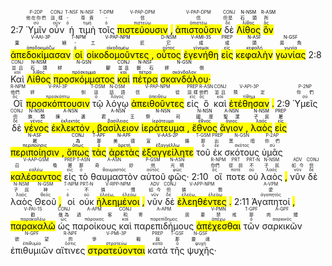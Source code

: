 2:7  <RUBY><ruby><ruby>Ὑμῖν<rt>σύ</rt></ruby><rt>他在你們</rt></ruby><rt>P-2DP</rt></RUBY>  <RUBY><ruby><ruby>οὖν<rt>οὖν</rt></ruby><rt>這樣</rt></ruby><rt>CONJ</rt></RUBY>  <RUBY><ruby><ruby>ἡ<rt>ὁ</rt></ruby><rt>-</rt></ruby><rt>T-NSF</rt></RUBY>  <RUBY><ruby><ruby>τιμὴ<rt>τιμή</rt></ruby><rt>尊貴</rt></ruby><rt>N-NSF</rt></RUBY>  <RUBY><ruby><ruby>τοῖς<rt>ὁ</rt></ruby><rt>-</rt></ruby><rt>T-DPM</rt></RUBY>  <RUBY><ruby><ruby><mark class='ptc'>πιστεύουσιν</mark><rt>πιστεύω</rt></ruby><rt>信</rt></ruby><rt>V-PAP-DPM</rt></RUBY> <mark class='punctuation'>,</mark>   <RUBY><ruby><ruby><mark class='ptc'>ἀπιστοῦσιν</mark><rt>ἀπιστέω</rt></ruby><rt>信</rt></ruby><rt>V-PAP-DPM</rt></RUBY>  <RUBY><ruby><ruby>δὲ<rt>δέ</rt></ruby><rt>但是</rt></ruby><rt>CONJ</rt></RUBY> <mark class='poetry'></mark>  <mark class='verb'><RUBY><ruby><ruby>Λίθος<rt>λίθος</rt></ruby><rt>石頭</rt></ruby><rt>N-NSM</rt></RUBY></mark>  <mark class='verb'><RUBY><ruby><ruby>ὃν<rt>ὅς</rt></ruby><rt>所</rt></ruby><rt>R-ASM</rt></RUBY></mark>  <mark class='verb'><RUBY><ruby><ruby><mark class='verb'>ἀπεδοκίμασαν</mark><rt>ἀποδοκιμάζω</rt></ruby><rt>棄絕</rt></ruby><rt>V-AAI-3P</rt></RUBY></mark>  <mark class='verb'><RUBY><ruby><ruby>οἱ<rt>ὁ</rt></ruby><rt>-</rt></ruby><rt>T-NPM</rt></RUBY></mark>  <mark class='verb'><RUBY><ruby><ruby><mark class='ptc'>οἰκοδομοῦντες</mark><rt>οἰκοδομέω</rt></ruby><rt>工匠</rt></ruby><rt>V-PAP-NPM</rt></RUBY> <mark class='punctuation'>,</mark> </mark>  <mark class='verb'><RUBY><ruby><ruby>οὗτος<rt>οὗτος</rt></ruby><rt>它</rt></ruby><rt>D-NSM</rt></RUBY></mark>  <mark class='verb'><RUBY><ruby><ruby><mark class='verb'>ἐγενήθη</mark><rt>γίνομαι</rt></ruby><rt>成</rt></ruby><rt>V-AMI-3S</rt></RUBY></mark>  <mark class='verb'><RUBY><ruby><ruby>εἰς<rt>εἰς</rt></ruby><rt>成</rt></ruby><rt>PREP</rt></RUBY></mark>  <mark class='verb'><RUBY><ruby><ruby>κεφαλὴν<rt>κεφαλή</rt></ruby><rt>頭</rt></ruby><rt>N-ASF</rt></RUBY></mark>  <mark class='verb'><RUBY><ruby><ruby>γωνίας<rt>γωνία</rt></ruby><rt>房角</rt></ruby><rt>N-GSF</rt></RUBY></mark> 2:8  <RUBY><ruby><ruby>Καὶ<rt>καί</rt></ruby><rt>並且</rt></ruby><rt>CONJ</rt></RUBY> <mark class='poetry'></mark>  <mark class='verb'><RUBY><ruby><ruby>Λίθος<rt>λίθος</rt></ruby><rt>石頭</rt></ruby><rt>N-NSM</rt></RUBY></mark>  <mark class='verb'><RUBY><ruby><ruby>προσκόμματος<rt>πρόσκομμα</rt></ruby><rt>絆腳</rt></ruby><rt>N-GSN</rt></RUBY></mark>  <mark class='verb'><RUBY><ruby><ruby>καὶ<rt>καί</rt></ruby><rt>並且</rt></ruby><rt>CONJ</rt></RUBY></mark>  <mark class='verb'><RUBY><ruby><ruby>πέτρα<rt>πέτρα</rt></ruby><rt>磐石</rt></ruby><rt>N-NSF</rt></RUBY></mark>  <mark class='verb'><RUBY><ruby><ruby>σκανδάλου<rt>σκάνδαλον</rt></ruby><rt>絆倒</rt></ruby><rt>N-GSN</rt></RUBY>·</mark>   
</mark> <RUBY><ruby><ruby>Οἳ<rt>ὅς</rt></ruby><rt>他們</rt></ruby><rt>R-NPM</rt></RUBY>  <RUBY><ruby><ruby><mark class='verb'>προσκόπτουσιν</mark><rt>προσκόπτω</rt></ruby><rt>絆倒</rt></ruby><rt>V-PAI-3P</rt></RUBY>  <RUBY><ruby><ruby>τῷ<rt>ὁ</rt></ruby><rt>這</rt></ruby><rt>T-DSM</rt></RUBY>  <RUBY><ruby><ruby>λόγῳ<rt>λόγος</rt></ruby><rt>話語</rt></ruby><rt>N-DSM</rt></RUBY>  <RUBY><ruby><ruby><mark class='ptc'>ἀπειθοῦντες</mark><rt>ἀπειθέω</rt></ruby><rt>信從</rt></ruby><rt>V-PAP-NPM</rt></RUBY>  <RUBY><ruby><ruby>εἰς<rt>εἰς</rt></ruby><rt>這樣</rt></ruby><rt>PREP</rt></RUBY>  <RUBY><ruby><ruby>ὃ<rt>ὅς</rt></ruby><rt>他們</rt></ruby><rt>R-ASN</rt></RUBY>  <RUBY><ruby><ruby>καὶ<rt>καί</rt></ruby><rt>並且</rt></ruby><rt>CONJ</rt></RUBY>  <RUBY><ruby><ruby><mark class='verb'>ἐτέθησαν</mark><rt>τίθημι</rt></ruby><rt>預定</rt></ruby><rt>V-API-3P</rt></RUBY> <mark class='punctuation'>.</mark> 
2:9  <RUBY><ruby><ruby>Ὑμεῖς<rt>σύ</rt></ruby><rt>你們</rt></ruby><rt>P-2NP</rt></RUBY>  <RUBY><ruby><ruby>δὲ<rt>δέ</rt></ruby><rt>但</rt></ruby><rt>CONJ</rt></RUBY>  <mark class='verb'><RUBY><ruby><ruby>γένος<rt>γένος</rt></ruby><rt>族類</rt></ruby><rt>N-NSN</rt></RUBY></mark>  <mark class='verb'><RUBY><ruby><ruby>ἐκλεκτόν<rt>ἐκλεκτός</rt></ruby><rt>揀選</rt></ruby><rt>A-NSN</rt></RUBY> <mark class='punctuation'>,</mark> </mark>  <mark class='verb'><RUBY><ruby><ruby>βασίλειον<rt>βασίλειος</rt></ruby><rt>君王</rt></ruby><rt>A-NSN</rt></RUBY></mark>  <mark class='verb'><RUBY><ruby><ruby>ἱεράτευμα<rt>ἱεράτευμα</rt></ruby><rt>祭司</rt></ruby><rt>N-NSN</rt></RUBY> <mark class='punctuation'>,</mark> </mark>  <mark class='verb'><RUBY><ruby><ruby>ἔθνος<rt>ἔθνος</rt></ruby><rt>國度</rt></ruby><rt>N-NSN</rt></RUBY></mark>  <mark class='verb'><RUBY><ruby><ruby>ἅγιον<rt>ἅγιος</rt></ruby><rt>聖潔</rt></ruby><rt>A-NSN</rt></RUBY> <mark class='punctuation'>,</mark> </mark>  <mark class='verb'><RUBY><ruby><ruby>λαὸς<rt>λαός</rt></ruby><rt>子民</rt></ruby><rt>N-NSM</rt></RUBY></mark>  <mark class='verb'><RUBY><ruby><ruby>εἰς<rt>εἰς</rt></ruby><rt>屬</rt></ruby><rt>PREP</rt></RUBY></mark>  <mark class='verb'><RUBY><ruby><ruby>περιποίησιν<rt>περιποίησις</rt></ruby><rt>屬</rt></ruby><rt>N-ASF</rt></RUBY> <mark class='punctuation'>,</mark> </mark>  <mark class='verb'><RUBY><ruby><ruby>ὅπως<rt>ὅπως</rt></ruby><rt>為</rt></ruby><rt>CONJ</rt></RUBY></mark>  <mark class='verb'><RUBY><ruby><ruby>τὰς<rt>ὁ</rt></ruby><rt>那</rt></ruby><rt>T-APF</rt></RUBY></mark>  <mark class='verb'><RUBY><ruby><ruby>ἀρετὰς<rt>ἀρετή</rt></ruby><rt>美德</rt></ruby><rt>N-APF</rt></RUBY></mark>  <mark class='verb'><RUBY><ruby><ruby><mark class='verb'>ἐξαγγείλητε</mark><rt>ἐξαγγέλλω</rt></ruby><rt>宣揚</rt></ruby><rt>V-AAS-2P</rt></RUBY></mark>  <RUBY><ruby><ruby>τοῦ<rt>ὁ</rt></ruby><rt>那</rt></ruby><rt>T-GSM</rt></RUBY>  <RUBY><ruby><ruby>ἐκ<rt>ἐκ</rt></ruby><rt>出</rt></ruby><rt>PREP</rt></RUBY>  <RUBY><ruby><ruby>σκότους<rt>σκότος</rt></ruby><rt>黑暗</rt></ruby><rt>N-GSN</rt></RUBY>  <RUBY><ruby><ruby>ὑμᾶς<rt>σύ</rt></ruby><rt>你們</rt></ruby><rt>P-2AP</rt></RUBY>  <RUBY><ruby><ruby><mark class='ptc'>καλέσαντος</mark><rt>καλέω</rt></ruby><rt>召喚</rt></ruby><rt>V-AAP-GSM</rt></RUBY>  <RUBY><ruby><ruby>εἰς<rt>εἰς</rt></ruby><rt>屬</rt></ruby><rt>PREP</rt></RUBY>  <RUBY><ruby><ruby>τὸ<rt>ὁ</rt></ruby><rt>那</rt></ruby><rt>T-ASN</rt></RUBY>  <RUBY><ruby><ruby>θαυμαστὸν<rt>θαυμαστός</rt></ruby><rt>奇妙</rt></ruby><rt>A-ASN</rt></RUBY>  <RUBY><ruby><ruby>αὐτοῦ<rt>αὐτός</rt></ruby><rt>他</rt></ruby><rt>P-GSM</rt></RUBY>  <RUBY><ruby><ruby>φῶς<rt>φῶς</rt></ruby><rt>光明</rt></ruby><rt>N-ASN</rt></RUBY>·
2:10 <mark class='poetry'></mark>  <RUBY><ruby><ruby>οἵ<rt>ὅς</rt></ruby><rt>你們</rt></ruby><rt>R-NPM</rt></RUBY>  <RUBY><ruby><ruby>ποτε<rt>ποτέ</rt></ruby><rt>從前</rt></ruby><rt>PRT</rt></RUBY>  <RUBY><ruby><ruby>οὐ<rt>οὐ</rt></ruby><rt>不</rt></ruby><rt>PRT-N</rt></RUBY>  <RUBY><ruby><ruby>λαὸς<rt>λαός</rt></ruby><rt>子民</rt></ruby><rt>N-NSM</rt></RUBY> <mark class='punctuation'>,</mark>  <mark class='poetry'></mark>  <RUBY><ruby><ruby>νῦν<rt>νῦν</rt></ruby><rt>如今</rt></ruby><rt>ADV</rt></RUBY>  <RUBY><ruby><ruby>δὲ<rt>δέ</rt></ruby><rt>但</rt></ruby><rt>CONJ</rt></RUBY>  <RUBY><ruby><ruby>λαὸς<rt>λαός</rt></ruby><rt>子民</rt></ruby><rt>N-NSM</rt></RUBY>  <RUBY><ruby><ruby>Θεοῦ<rt>θεός</rt></ruby><rt>神</rt></ruby><rt>N-GSM</rt></RUBY> <mark class='punctuation'>,</mark>  <mark class='poetry'></mark>  <RUBY><ruby><ruby>οἱ<rt>ὁ</rt></ruby><rt>-</rt></ruby><rt>T-NPM</rt></RUBY>  <RUBY><ruby><ruby>οὐκ<rt>οὐ</rt></ruby><rt>不</rt></ruby><rt>PRT-N</rt></RUBY>  <RUBY><ruby><ruby><mark class='ptc'>ἠλεημένοι</mark><rt>ἐλεέω, ἐλεάω</rt></ruby><rt>憐憫</rt></ruby><rt>V-RPP-NPM</rt></RUBY> <mark class='punctuation'>,</mark>  <mark class='poetry'></mark>  <RUBY><ruby><ruby>νῦν<rt>νῦν</rt></ruby><rt>如今</rt></ruby><rt>ADV</rt></RUBY>  <RUBY><ruby><ruby>δὲ<rt>δέ</rt></ruby><rt>但</rt></ruby><rt>CONJ</rt></RUBY>  <RUBY><ruby><ruby><mark class='ptc'>ἐλεηθέντες</mark><rt>ἐλεέω, ἐλεάω</rt></ruby><rt>憐憫</rt></ruby><rt>V-APP-NPM</rt></RUBY> <mark class='punctuation'>.</mark> <mark class='paragraph'></mark> 
2:11  <RUBY><ruby><ruby>Ἀγαπητοί<rt>ἀγαπητός</rt></ruby><rt>愛</rt></ruby><rt>A-VPM</rt></RUBY> <mark class='punctuation'>,</mark>   <RUBY><ruby><ruby><mark class='verb'>παρακαλῶ</mark><rt>παρακαλέω</rt></ruby><rt>勸</rt></ruby><rt>V-PAI-1S</rt></RUBY>  <RUBY><ruby><ruby>ὡς<rt>ὡς</rt></ruby><rt>做為</rt></ruby><rt>CONJ</rt></RUBY>  <RUBY><ruby><ruby>παροίκους<rt>πάροικος</rt></ruby><rt>過客</rt></ruby><rt>A-APM</rt></RUBY>  <RUBY><ruby><ruby>καὶ<rt>καί</rt></ruby><rt>和</rt></ruby><rt>CONJ</rt></RUBY>  <RUBY><ruby><ruby>παρεπιδήμους<rt>παρεπίδημος</rt></ruby><rt>寄居</rt></ruby><rt>A-APM</rt></RUBY>  <RUBY><ruby><ruby><mark class='inf'>ἀπέχεσθαι</mark><rt>ἀπέχω</rt></ruby><rt>要禁戒</rt></ruby><rt>V-PMN</rt></RUBY>  <RUBY><ruby><ruby>τῶν<rt>ὁ</rt></ruby><rt>那</rt></ruby><rt>T-GPF</rt></RUBY>  <RUBY><ruby><ruby>σαρκικῶν<rt>σαρκικός</rt></ruby><rt>肉體</rt></ruby><rt>A-GPF</rt></RUBY>  <RUBY><ruby><ruby>ἐπιθυμιῶν<rt>ἐπιθυμία</rt></ruby><rt>欲望</rt></ruby><rt>N-GPF</rt></RUBY>  <RUBY><ruby><ruby>αἵτινες<rt>ὅστις</rt></ruby><rt>的</rt></ruby><rt>R-NPF</rt></RUBY>  <RUBY><ruby><ruby><mark class='verb'>στρατεύονται</mark><rt>στρατεύω</rt></ruby><rt>爭戰</rt></ruby><rt>V-PMI-3P</rt></RUBY>  <RUBY><ruby><ruby>κατὰ<rt>κατά</rt></ruby><rt>與</rt></ruby><rt>PREP</rt></RUBY>  <RUBY><ruby><ruby>τῆς<rt>ὁ</rt></ruby><rt>那</rt></ruby><rt>T-GSF</rt></RUBY>  <RUBY><ruby><ruby>ψυχῆς<rt>ψυχή</rt></ruby><rt>靈魂</rt></ruby><rt>N-GSF</rt></RUBY>·
